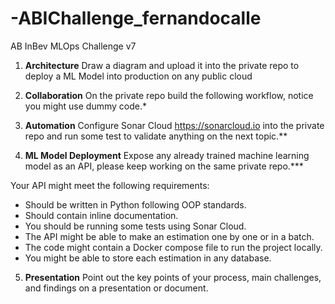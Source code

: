 # -ABIChallenge_fernandocalle

AB InBev MLOps Challenge v7

1. **Architecture**
Draw a diagram and upload it into the private repo to deploy a ML Model into production on any
public cloud

2. **Collaboration**
On the private repo build the following workflow, notice you might use dummy code.*

3. **Automation**
Configure Sonar Cloud https://sonarcloud.io into the private repo and run some test to validate
anything on the next topic.**

4. **ML Model Deployment**
Expose any already trained machine learning model as an API, please keep working on the
same private repo.***

Your API might meet the following requirements:
- Should be written in Python following OOP standards.
- Should contain inline documentation.
- You should be running some tests using Sonar Cloud.
- The API might be able to make an estimation one by one or in a batch.
- The code might contain a Docker compose file to run the project locally.
- You might be able to store each estimation in any database.

5. **Presentation**
Point out the key points of your process, main challenges, and findings on a presentation or
document.
